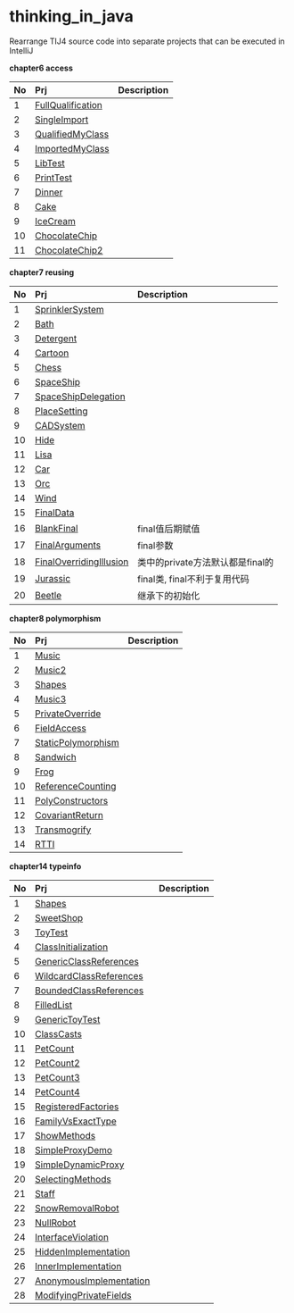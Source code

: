 # thinking_in_java
Rearrange TIJ4 source code into separate projects that can be executed in IntelliJ

**chapter6 access**

| No   | Prj                     | Description |
| :--- | :---------------------- | :---------- |
| 1    | [FullQualification][0601] |             |
| 2    | [SingleImport][0602]      |             |
| 3    | [QualifiedMyClass][0603]  |             |
| 4    | [ImportedMyClass][0604]   |             |
| 5    | [LibTest][0605]           |             |
| 6    | [PrintTest][0606]         |             |
| 7    | [Dinner][0607]            |             |
| 8    | [Cake][0608]              |             |
| 9    | [IceCream][0609]          |             |
| 10   | [ChocolateChip][0610]     |             |
| 11   | [ChocolateChip2][0611]    |             |

[0601]: ./examples/access/FullQualification/
[0602]: ./examples/access/SingleImport/
[0603]: ./examples/access/QualifiedMyClass/
[0604]: ./examples/access/ImportedMyClass/
[0605]: ./examples/access/LibTest/
[0606]: ./examples/access/PrintTest/
[0607]: ./examples/access/Dinner/
[0608]: ./examples/access/Cake/
[0609]: ./examples/access/IceCream/
[0610]: ./examples/access/ChocolateChip/
[0611]: ./examples/access/ChocolateChip2/

**chapter7 reusing**

| No   | Prj                     | Description |
| :--- | :---------------------- | :---------- |
| 1    | [SprinklerSystem][0701] |             |
| 2    | [Bath][0702]      |             |
| 3    | [Detergent][0703]  |             |
| 4    | [Cartoon][0704]   |         |
| 5    | [Chess][0705]           |             |
| 6    | [SpaceShip][0706]         |             |
| 7    | [SpaceShipDelegation][0707]            |             |
| 8    | [PlaceSetting][0708]              |             |
| 9    | [CADSystem][0709]          |             |
| 10   | [Hide][0710]     |             |
| 11   | [Lisa][0711]    |             |
| 12   | [Car][0712]    |             |
| 13   | [Orc][0713]    |             |
| 14   | [Wind][0714]    |             |
| 15   | [FinalData][0715]    |             |
| 16   | [BlankFinal][0716]    |final值后期赋值|
| 17   | [FinalArguments][0717]    |final参数|
| 18   | [FinalOverridingIllusion][0718]    |类中的private方法默认都是final的|
| 19   | [Jurassic][0719]    |final类, final不利于复用代码|
| 20   | [Beetle][0720]    |继承下的初始化|

[0701]: ./examples/reusing/SprinklerSystem/
[0702]: ./examples/reusing/Bath/
[0703]: ./examples/reusing/Detergent/
[0704]: ./examples/reusing/Cartoon/
[0705]: ./examples/reusing/Chess/
[0706]: ./examples/reusing/SpaceShip/
[0707]: ./examples/reusing/SpaceShipDelegation/
[0708]: ./examples/reusing/PlaceSetting/
[0709]: ./examples/reusing/CADSystem/
[0710]: ./examples/reusing/Hide/
[0711]: ./examples/reusing/Lisa/
[0712]: ./examples/reusing/Car/
[0713]: ./examples/reusing/Orc/
[0714]: ./examples/reusing/Wind/
[0715]: ./examples/reusing/FinalData/
[0716]: ./examples/reusing/BlankFinal/
[0717]: ./examples/reusing/FinalArguments/
[0718]: ./examples/reusing/OverridingPrivate/
[0719]: ./examples/reusing/Jurassic/
[0720]: ./examples/reusing/Beetle/

**chapter8 polymorphism**

| No  | Prj                               | Description                              |
| :---| :-------------------------------- | :---------------------- |
| 1   | [Music][0801]                      ||
| 2   | [Music2][0802]                   ||
| 3   | [Shapes][0803]                     ||
| 4   | [Music3][0804]         ||
| 5   | [PrivateOverride][0805]      ||
| 6   | [FieldAccess][0806]     ||
| 7   | [StaticPolymorphism][0807]      ||
| 8   | [Sandwich][0808]                  ||
| 9   | [Frog][0809]              ||
| 10  | [ReferenceCounting][0810]                  ||
| 11  | [PolyConstructors][0811]                    ||
| 12  | [CovariantReturn][0812]                   ||
| 13  | [Transmogrify][0813]                   ||
| 14  | [RTTI][0814]                   ||

[0801]: ./examples/polymorphism/Music/
[0802]: ./examples/polymorphism/Music2/
[0803]: ./examples/polymorphism/Shapes/
[0804]: ./examples/polymorphism/Music3/
[0805]: ./examples/polymorphism/PrivateOverride/
[0806]: ./examples/polymorphism/FieldAccess/
[0807]: ./examples/polymorphism/StaticPolymorphism/
[0808]: ./examples/polymorphism/Sandwich/
[0809]: ./examples/polymorphism/Frog/
[0810]: ./examples/polymorphism/PeferenceCounting/
[0811]: ./examples/polymorphism/PolyConstructors/
[0812]: ./examples/polymorphism/CovariantReturn/
[0813]: ./examples/polymorphism/Transmogrify/
[0814]: ./examples/polymorphism/RTTI/

**chapter14 typeinfo**

| No  | Prj                               | Description                              |
| :---| :-------------------------------- | :---------------------- |
| 1   | [Shapes][1401]                      ||
| 2   | [SweetShop][1402]                   ||
| 3   | [ToyTest][1403]                     ||
| 4   | [ClassInitialization][1404]         ||
| 5   | [GenericClassReferences][1405]      ||
| 6   | [WildcardClassReferences][1406]     ||
| 7   | [BoundedClassReferences][1407]      ||
| 8   | [FilledList][1408]                  ||
| 9   | [GenericToyTest][1409]              ||
| 10  | [ClassCasts][1410]                  ||
| 11  | [PetCount][1411]                    ||
| 12  | [PetCount2][1412]                   ||
| 13  | [PetCount3][1413]                   ||
| 14  | [PetCount4][1414]                   ||
| 15  | [RegisteredFactories][1415]         ||
| 16  | [FamilyVsExactType][1416]           ||
| 17  | [ShowMethods][1417]                 ||
| 18  | [SimpleProxyDemo][1418]             ||
| 19  | [SimpleDynamicProxy][1419]          ||
| 20  | [SelectingMethods][1420]            ||
| 21  | [Staff][1421]                       ||
| 22  | [SnowRemovalRobot][1422]            ||
| 23  | [NullRobot][1423]                   ||
| 24  | [InterfaceViolation][1424]          ||
| 25  | [HiddenImplementation][1425]        ||
| 26  | [InnerImplementation][1426]         ||
| 27  | [AnonymousImplementation][1427]     ||
| 28  | [ModifyingPrivateFields][1428]      ||

[1401]: ./examples/typeinfo/Shapes/
[1402]: ./examples/typeinfo/SweetShop/
[1403]: ./examples/typeinfo/ToyTest/
[1404]: ./examples/typeinfo/ClassInitialization/
[1405]: ./examples/typeinfo/GenericClassReferences/
[1406]: ./examples/typeinfo/WildcardClassReferences/
[1407]: ./examples/typeinfo/BoundedClassReferences/
[1408]: ./examples/typeinfo/FilledList/
[1409]: ./examples/typeinfo/GenericToyTest/
[1410]: ./examples/typeinfo/ClassCasts/
[1411]: ./examples/typeinfo/PetCount/
[1412]: ./examples/typeinfo/PetCount2/
[1413]: ./examples/typeinfo/PetCount3/
[1414]: ./examples/typeinfo/PetCount4/
[1415]: ./examples/typeinfo/RegisteredFactories/
[1416]: ./examples/typeinfo/FamilyVsExactType/
[1417]: ./examples/typeinfo/ShowMethods/
[1418]: ./examples/typeinfo/SimpleProxyDemo/
[1419]: ./examples/typeinfo/SimpleDynamicProxy/
[1420]: ./examples/typeinfo/SelectingMethods/
[1421]: ./examples/typeinfo/Staff/
[1422]: ./examples/typeinfo/SnowRemovalRobot/
[1423]: ./examples/typeinfo/NullRobot/
[1424]: ./examples/typeinfo/InterfaceViolation/
[1425]: ./examples/typeinfo/HiddenImplementation/
[1426]: ./examples/typeinfo/InnerImplementation/
[1427]: ./examples/typeinfo/AnonymousImplementation/
[1428]: ./examples/typeinfo/ModifyingPrivateFields/
